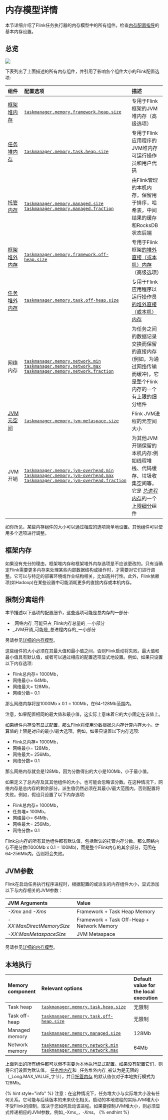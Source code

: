 # 内存模型详情

 本节详细介绍了Flink任务执行器的内存模型中的所有组件。检查[内存配置指导](https://ci.apache.org/projects/flink/flink-docs-release-1.10/ops/memory/mem_setup.html)的基本内存设置。

## 总览

![](../../.gitbook/assets/detailed-mem-model.svg)

下表列出了上面描述的所有内存组件，并引用了影响各个组件大小的Flink配置选项:

|   组件  |   **配置选项**   |   **描述**   |
| :--- | :--- | :--- |
| [框架堆内存](https://ci.apache.org/projects/flink/flink-docs-release-1.10/ops/memory/mem_detail.html#framework-memory) | [`taskmanager.memory.framework.heap.size`](https://ci.apache.org/projects/flink/flink-docs-release-1.10/ops/config.html#taskmanager-memory-framework-heap-size) | 专用于Flink框架的JVM堆内存（高级选项） |
| [任务堆内存](https://ci.apache.org/projects/flink/flink-docs-release-1.10/ops/memory/mem_setup.html#task-operator-heap-memory) | [`taskmanager.memory.task.heap.size`](https://ci.apache.org/projects/flink/flink-docs-release-1.10/ops/config.html#taskmanager-memory-task-heap-size) | 专用于Flink应用程序的JVM堆内存可运行操作员和用户代码 |
| [托管内存](https://ci.apache.org/projects/flink/flink-docs-release-1.10/ops/memory/mem_setup.html#managed-memory) | [`taskmanager.memory.managed.size`](https://ci.apache.org/projects/flink/flink-docs-release-1.10/ops/config.html#taskmanager-memory-managed-size) [`taskmanager.memory.managed.fraction`](https://ci.apache.org/projects/flink/flink-docs-release-1.10/ops/config.html#taskmanager-memory-managed-fraction) | 由Flink管理的本机内存，保留用于排序，哈希表，中间结果的缓存和RocksDB状态后端 |
| [框架堆外内存](https://ci.apache.org/projects/flink/flink-docs-release-1.10/ops/memory/mem_detail.html#framework-memory) | [`taskmanager.memory.framework.off-heap.size`](https://ci.apache.org/projects/flink/flink-docs-release-1.10/ops/config.html#taskmanager-memory-framework-off-heap-size) | 专用于Flink框架[的堆外直接（或本机）内存](https://ci.apache.org/projects/flink/flink-docs-release-1.10/ops/memory/mem_setup.html#configure-off-heap-memory-direct-or-native)（高级选项） |
| [任务堆外内存](https://ci.apache.org/projects/flink/flink-docs-release-1.10/ops/memory/mem_setup.html#configure-off-heap-memory-direct-or-native) | [`taskmanager.memory.task.off-heap.size`](https://ci.apache.org/projects/flink/flink-docs-release-1.10/ops/config.html#taskmanager-memory-task-off-heap-size) | 专用于Flink应用程序以运行操作员[的堆外直接（或本机）内存](https://ci.apache.org/projects/flink/flink-docs-release-1.10/ops/memory/mem_setup.html#configure-off-heap-memory-direct-or-native) |
| 网络内存 | [`taskmanager.memory.network.min`](https://ci.apache.org/projects/flink/flink-docs-release-1.10/ops/config.html#taskmanager-memory-network-min) [`taskmanager.memory.network.max`](https://ci.apache.org/projects/flink/flink-docs-release-1.10/ops/config.html#taskmanager-memory-network-max) [`taskmanager.memory.network.fraction`](https://ci.apache.org/projects/flink/flink-docs-release-1.10/ops/config.html#taskmanager-memory-network-fraction) | 为任务之间的数据记录交换而保留的直接内存\(例如，为通过网络传输而缓冲\)，它是整个Flink内存的一个有上限的细分组件 |
| [JVM元空间](https://ci.apache.org/projects/flink/flink-docs-release-1.10/ops/memory/mem_detail.html#jvm-parameters) | [`taskmanager.memory.jvm-metaspace.size`](https://ci.apache.org/projects/flink/flink-docs-release-1.10/ops/config.html#taskmanager-memory-jvm-metaspace-size) | Flink JVM进程的元空间大小 |
| JVM开销 | [`taskmanager.memory.jvm-overhead.min`](https://ci.apache.org/projects/flink/flink-docs-release-1.10/ops/config.html#taskmanager-memory-jvm-overhead-min) [`taskmanager.memory.jvm-overhead.max`](https://ci.apache.org/projects/flink/flink-docs-release-1.10/ops/config.html#taskmanager-memory-jvm-overhead-max) [`taskmanager.memory.jvm-overhead.fraction`](https://ci.apache.org/projects/flink/flink-docs-release-1.10/ops/config.html#taskmanager-memory-jvm-overhead-fraction) | 为其他JVM开销保留的本机内存:例如线程堆栈、代码缓存、垃圾收集空间等，它是 [总进程内存](https://ci.apache.org/projects/flink/flink-docs-release-1.10/ops/memory/mem_setup.html#configure-total-memory)的一个 [上限细分](https://ci.apache.org/projects/flink/flink-docs-release-1.10/ops/memory/mem_detail.html#capped-fractionated-components)组件 |

如你所见，某些内存组件的大小可以通过相应的选项简单地设置。其他组件可以使用多个选项进行调整。

## 框架内存

如果没有充分的理由，框架堆内存和框架堆外内存选项是不应该更改的。只有当确定Flink需要更多内存来处理某些内部数据结构或操作时，才需要对它们进行调整。它可以与特定的部署环境或作业结构相关，比如高并行性。此外，Flink依赖项\(如Hadoop\)在某些设置中可能消耗更多的直接内存或本机内存。

## 限制分离组件

本节描述以下选项的配置细节，这些选项可能是总内存的一部分:

* _网络内存_可能只占_Flink内存总量的_一小部分
* _JVM开销_可能是_总进程内存的_一小部分

 另请参见[详细的内存模型](https://ci.apache.org/projects/flink/flink-docs-release-1.10/ops/memory/mem_detail.html#overview)。

这些组件的大小必须在其最大值和最小值之间，否则Flink启动将失败。最大值和最小值具有默认值，或者可以通过相应的配置选项显式地设置。例如，如果只设置以下内存选项:

* Flink总内存= 1000Mb，
* 网络最小= 64Mb，
* 网络最大= 128Mb，
* 网络分数= 0.1

那么网络内存将是1000Mb x 0.1 = 100Mb，在64-128Mb范围内。

注意，如果配置相同的最大值和最小值，这实际上意味着它的大小固定在该值上。

如果组件内存没有显式配置，那么Flink将使用分数根据总内存计算内存大小。计算值的上限是对应的最小/最大选项。例如，如果只设置以下内存选项:

* Flink总内存= 1000Mb，
* 网络最小= 128Mb，
* 网络最大= 256Mb，
* 网络分数= 0.1

那么网络内存就会是128Mb，因为分数得出的大小是100Mb，小于最小值。

如果定义了总内存及其其他组件的大小，也可能会忽略该分数。在这种情况下，网络内存是总内存的剩余部分。派生值仍然必须在其最小/最大范围内，否则配置将失败。例如，假设只设置了以下内存选项:

* Flink总内存= 1000Mb，
* 任务堆= 100Mb，
* 网络最小= 64Mb，
* 网络最大= 256Mb，
* 网络分数= 0.1

Flink总内存的所有其他组件都有默认值，包括默认的托管内存分数。那么网络内存不是分数\(1000Mb x 0.1 = 100Mb\)，而是整个Flink内存的其余部分，范围在64-256Mb内，否则将会失败。

## JVM参数

Flink在启动任务执行程序进程时，根据配置的或派生的内存组件大小，显式添加以下与内存相关的JVM参数：

|   **JVM Arguments**   |   **Value**   |
| :--- | :--- |
| _-Xmx_ and _-Xms_ | Framework + Task Heap Memory |
| _-XX:MaxDirectMemorySize_ | Framework + Task Off-Heap + Network Memory |
| _-XX:MaxMetaspaceSize_ | JVM Metaspace |

另请参见[详细的内存模型](https://ci.apache.org/projects/flink/flink-docs-release-1.10/ops/memory/mem_detail.html#overview)。

## 本地执行



|   **Memory component**   |   **Relevant options**   |   **Default value for the local execution**   |
| :--- | :--- | :--- |
| Task heap | [`taskmanager.memory.task.heap.size`](https://ci.apache.org/projects/flink/flink-docs-release-1.10/ops/config.html#taskmanager-memory-task-heap-size) | 无限制 |
| Task off-heap | [`taskmanager.memory.task.off-heap.size`](https://ci.apache.org/projects/flink/flink-docs-release-1.10/ops/config.html#taskmanager-memory-task-off-heap-size) | 无限制 |
| Managed memory | [`taskmanager.memory.managed.size`](https://ci.apache.org/projects/flink/flink-docs-release-1.10/ops/config.html#taskmanager-memory-managed-size) | 128Mb |
| Network memory | [`taskmanager.memory.network.min`](https://ci.apache.org/projects/flink/flink-docs-release-1.10/ops/config.html#taskmanager-memory-network-min) [`taskmanager.memory.network.max`](https://ci.apache.org/projects/flink/flink-docs-release-1.10/ops/config.html#taskmanager-memory-network-max) | 64Mb |

上面列出的所有组件都可以但不需要为本地执行显式配置。如果没有配置它们，则将它们设置为默认值。 [任务堆内存](https://ci.apache.org/projects/flink/flink-docs-release-1.10/ops/memory/mem_setup.html#task-operator-heap-memory)和 _任务堆外内存_被认为是无限的（_Long.MAX\_VALUE_字节），并且[托管内存](https://ci.apache.org/projects/flink/flink-docs-release-1.10/ops/memory/mem_setup.html#managed-memory) 的默认值仅对于本地执行模式为128Mb。

{% hint style="info" %}
 注意：在这种情况下，任务堆大小与实际堆大小没有任何关系。它可能与后续版本的未来优化相关。启动的本地进程的实际JVM堆大小不受Flink的控制，取决于您如何启动该进程。如果要控制JVM堆大小，则必须显式传递相应的JVM参数，例如_-Xmx_，_-Xms_。
{% endhint %}


